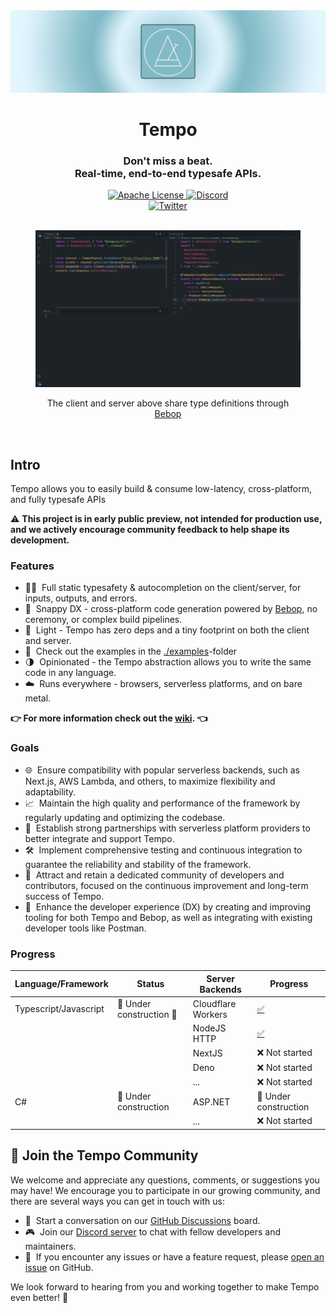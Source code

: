 <a href="https://tempo.im/" target="_blank" rel="noopener">
  <picture>
    <source media="(prefers-color-scheme: dark)" srcset="./assets/banner.png" />
    <img alt="Tempo" src="./assets/banner.png" />
  </picture>
</a>

<div align="center">
  <h1>Tempo</h1>
   <h3>Don't miss a beat.<br/>Real-time, end-to-end typesafe APIs.</h3>
  <a href="https://github.com/betwixt-labs/tempo/blob/main/LICENSE">
    <img alt="Apache License" src="https://img.shields.io/github/license/betwixt-labs/tempo" />
  </a>
  <a href="https://discord.gg/jVfz9sMPWv">
    <img alt="Discord" src="https://img.shields.io/discord/1102669305537110036?color=7389D8&label&logo=discord&logoColor=ffffff" />
  </a>
  <br />
  <a href="https://twitter.com/andrewmd5">
    <img alt="Twitter" src="https://img.shields.io/twitter/url.svg?label=%40andrewmd5&style=social&url=https%3A%2F%2Ftwitter.com%2Fandrewmd5" />
  </a>
  <br />
  <br />
  <figure>
  <a href="https://replit.com/@andrewmd5/Tempo-Minimal-Example">
    <img src="./assets/demo.gif" alt="Demo" />
       </a>
    <figcaption>
      <p align="center">
        The client and server above share type definitions through <a href="https://github.com/betwixt-labs/bebop">Bebop</a>
      </p>
    </figcaption>
  </figure>
</div>

<br />

## Intro

Tempo allows you to easily build & consume low-latency, cross-platform, and fully typesafe APIs

:warning: **This project is in early public preview, not intended for production use, and we actively encourage community feedback to help shape its development.**

### Features

- 🧙‍♂️&nbsp; Full static typesafety & autocompletion on the client/server, for inputs, outputs, and errors.
- 🐎&nbsp; Snappy DX - cross-platform code generation powered by [Bebop](https://github.com/betwixt-labs/bebop), no ceremony, or complex build pipelines.
- 🍃&nbsp; Light - Tempo has zero deps and a tiny footprint on both the client and server.
- 👀&nbsp; Check out the examples in the [./examples](./examples)-folder
- 🌗&nbsp; Opinionated - the Tempo abstraction allows you to write the same code in any language.
- ☁️&nbsp; Runs everywhere - browsers, serverless platforms, and on bare metal.

**👉 For more information check out the [wiki](https://github.com/betwixt-labs/tempo/wiki). 👈**

### Goals

- 🌐&nbsp; Ensure compatibility with popular serverless backends, such as Next.js, AWS Lambda, and others, to maximize flexibility and adaptability.
- 📈&nbsp; Maintain the high quality and performance of the framework by regularly updating and optimizing the codebase.
- 🤝&nbsp; Establish strong partnerships with serverless platform providers to better integrate and support Tempo.
- 🛠️&nbsp; Implement comprehensive testing and continuous integration to guarantee the reliability and stability of the framework.
- 🌟&nbsp; Attract and retain a dedicated community of developers and contributors, focused on the continuous improvement and long-term success of Tempo.
- 🔧&nbsp; Enhance the developer experience (DX) by creating and improving tooling for both Tempo and Bebop, as well as integrating with existing developer tools like Postman.

### Progress

| Language/Framework    | Status                   | Server Backends    | Progress                                                                            |
| --------------------- | ------------------------ | ------------------ | ----------------------------------------------------------------------------------- |
| Typescript/Javascript | 🚧 Under construction 🚧 | Cloudflare Workers | [✅](https://github.com/betwixt-labs/tempo/tree/main/typescript/packages/cf-router) |
|                       |                          | NodeJS HTTP        | [✅](https://github.com/betwixt-labs/tempo/tree/main/typescript/packages/node-http) |
|                       |                          | NextJS             | ❌ Not started                                                                      |
|                       |                          | Deno               | ❌ Not started                                                                      |
|                       |                          | ...                | ❌ Not started                                                                      |
| C#                    | 🚧 Under construction    | ASP.NET            | 🚧 Under construction                                                               |
|                       |                          | ...                | ❌ Not started                                                                      |

## 🌟 Join the Tempo Community

We welcome and appreciate any questions, comments, or suggestions you may have! We encourage you to participate in our growing community, and there are several ways you can get in touch with us:

- 💬&nbsp; Start a conversation on our [GitHub Discussions](https://github.com/betwixt-labs/tempo/discussions) board.
- 🎮&nbsp; Join our [Discord server](https://discord.gg/Pn8BwUnP25) to chat with fellow developers and maintainers.
- 🐞&nbsp; If you encounter any issues or have a feature request, please [open an issue](https://github.com/betwixt-labs/tempo/issues) on GitHub.

We look forward to hearing from you and working together to make Tempo even better! 🚀
